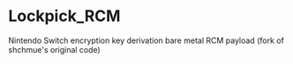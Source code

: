 # Lockpick_RCM
Nintendo Switch encryption key derivation bare metal RCM payload (fork of shchmue's original code)
